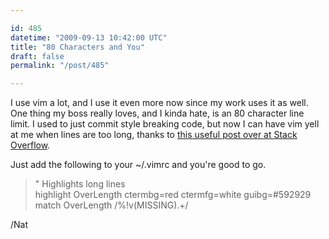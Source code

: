 ```yaml
---

id: 485
datetime: "2009-09-13 10:42:00 UTC"
title: "80 Characters and You"
draft: false
permalink: "/post/485"

---
```


I use vim a lot, and I use it even more now since my work uses it as well. One thing my boss really loves, and I kinda hate, is an 80 character line limit. I used to just commit style breaking code, but now I can have vim yell at me when lines are too long, thanks to <a href="http://stackoverflow.com/questions/235439/vim-80-column-layout-concerns">this useful post over at Stack Overflow</a>.

Just add the following to your ~/.vimrc and you're good to go.

> &quot; Highlights long lines  
> highlight OverLength ctermbg=red ctermfg=white guibg=#592929  
> match OverLength /\%!v(MISSING).\+/  

/Nat


